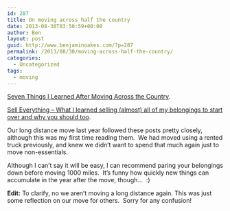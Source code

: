 ```yaml
---
id: 287
title: On moving across half the country
date: 2013-08-30T03:50:59+00:00
author: Ben
layout: post
guid: http://www.benjaminoakes.com/?p=287
permalink: /2013/08/30/moving-across-half-the-country/
categories:
  - Uncategorized
tags:
  - moving
---
```

[Seven Things I Learned After Moving Across the Country](http://lifehacker.com/seven-things-i-learned-after-moving-across-the-country-1221354282).

[Sell Everything &#8211; What I learned selling (almost) all of my belongings to start over and why you should too](https://medium.com/what-i-learned-today/a27e01e84fac).

Our long distance move last year followed these posts pretty closely, although this was my first time reading them.  We had moved using a rented truck previously, and knew we didn&#8217;t want to spend that much again just to move non-essentials.

Although I can&#8217;t say it will be easy, I can recommend paring your belongings down before moving 1000 miles.  It&#8217;s funny how quickly new things can accumulate in the year after the move, though&#8230;  :)

**Edit:** To clarify, no we aren&#8217;t moving a long distance again. This was just some reflection on our move for others.  Sorry for any confusion!